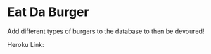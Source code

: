 # Eat Da Burger

Add different types of burgers to the database to then be devoured!

Heroku Link: 
